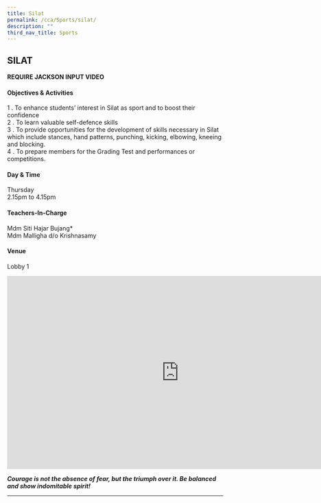 ```yaml
---
title: Silat
permalink: /cca/Sports/silat/
description: ""
third_nav_title: Sports
---
```

## SILAT

**REQUIRE JACKSON INPUT VIDEO**

#### Objectives &amp; Activities

1 \.  To enhance students’ interest in Silat as sport and to boost their confidence  <br>
2 \.  To learn valuable self-defence skills  <br>
3 \.  To provide opportunities for the development of skills necessary in Silat which include stances, hand patterns, punching, kicking, elbowing, kneeing and blocking.  <br>
4 \.  To prepare&nbsp;members for the Grading Test and performances or competitions.

#### Day &amp; Time

Thursday<br>
2.15pm to 4.15pm

#### Teachers-In-Charge

Mdm Siti Hajar Bujang\*<br>
Mdm Malligha d/o Krishnasamy

#### Venue

Lobby 1

<iframe allowfullscreen="true" height="450" width="800" frameborder="0" src="https://docs.google.com/presentation/d/e/2PACX-1vQQW0IAN1r3MpRloyIsEtgNLccw1YktXKaTl_VID8Z-FXmmw2i5U2xrMTEhT-ct0CBTQjFuloBZG_Sz/embed?start=false&amp;loop=false&amp;delayms=3000"></iframe>

**_Courage is not the absence of fear, but the triumph over it. Be balanced and show indomitable spirit!_**

---